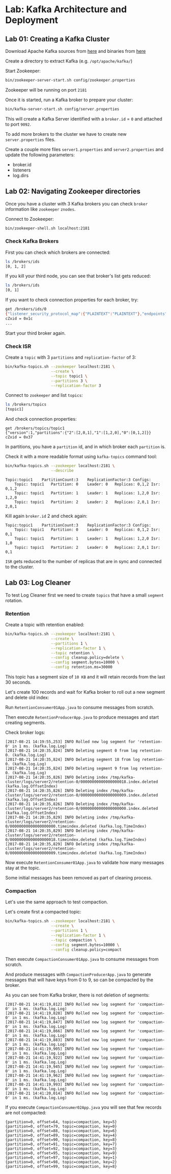 # Lab: Kafka Architecture and Deployment

## Lab 01: Creating a Kafka Cluster

Download Apache Kafka sources from [here](https://www.apache.org/dyn/closer.cgi?path=/kafka/0.11.0.0/kafka-0.11.0.0-src.tgz)
and binaries from [here](https://www.apache.org/dyn/closer.cgi?path=/kafka/0.11.0.0/kafka_2.11-0.11.0.0.tgz)

Create a directory to extract Kafka (e.g. `/opt/apache/kafka/`)

Start Zookeeper:

```bash
bin/zookeeper-server-start.sh config/zookeeper.properties
```

Zookeeper will be running on port `2181`

Once it is started, run a Kafka broker to prepare your cluster:

```bash
bin/kafka-server-start.sh config/server.properties
```

This will create a Kafka Server identified with a `broker.id` = `0` and
attached to port `9092`.

To add more brokers to the cluster we have to create new `server.properties` files.

Create a couple more files `server1.properties` and `server2.properties`
and update the following parameters:

* broker.id
* listeners
* log.dirs

## Lab 02: Navigating Zookeeper directories

Once you have a cluster with 3 Kafka brokers you can check `broker`
information like `zookeeper` `znodes`.

Connect to Zookeeper:

```bash
bin/zookeeper-shell.sh localhost:2181
```

### Check Kafka Brokers

First you can check which brokers are connected:

```bash
ls /brokers/ids
[0, 1, 2]
```

If you kill your third node, you can see that broker's list gets reduced:

```bash
ls /brokers/ids
[0, 1]
```

If you want to check connection properties for each broker, try:

```bash
get /brokers/ids/0
{"listener_security_protocol_map":{"PLAINTEXT":"PLAINTEXT"},"endpoints":["PLAINTEXT://jeqo-Oryx-Pro:9092"],"jmx_port":-1,"host":"jeqo-Oryx-Pro","timestamp":"1503304433384","port":9092,"version":4}
cZxid = 0x1c
...
```

Start your third broker again.

### Check ISR

Create a `topic` with 3 `partitions` and `replication-factor` of 3:

```bash
bin/kafka-topics.sh --zookeeper localhost:2181 \
                    --create \
                    --topic topic1 \
                    --partitions 3 \
                    --replication-factor 3
```

Connect to `zookeeper` and list `topics`:

```bash
ls /brokers/topics
[topic1]
```

And check connection properties:

```shell
get /brokers/topics/topic1
{"version":1,"partitions":{"2":[2,0,1],"1":[1,2,0],"0":[0,1,2]}}
cZxid = 0x37
```

In partitions, you have a `partition` id, and in which broker each `partition` is.

Check it with a more readable format using `kafka-topics` command tool:

```bash
bin/kafka-topics.sh --zookeeper localhost:2181 \
                    --describe
```

```
Topic:topic1	PartitionCount:3	ReplicationFactor:3	Configs:
	Topic: topic1	Partition: 0	Leader: 0	Replicas: 0,1,2	Isr: 0,1,2
	Topic: topic1	Partition: 1	Leader: 1	Replicas: 1,2,0	Isr: 1,2,0
	Topic: topic1	Partition: 2	Leader: 2	Replicas: 2,0,1	Isr: 2,0,1
```

Kill again `broker.id` 2 and check again:

```
Topic:topic1	PartitionCount:3	ReplicationFactor:3	Configs:
	Topic: topic1	Partition: 0	Leader: 0	Replicas: 0,1,2	Isr: 0,1
	Topic: topic1	Partition: 1	Leader: 1	Replicas: 1,2,0	Isr: 1,0
	Topic: topic1	Partition: 2	Leader: 0	Replicas: 2,0,1	Isr: 0,1
```

`ISR` gets reduced to the number of replicas that are in sync and connected to
the cluster.

## Lab 03: Log Cleaner

To test Log Cleaner first we need to create `topics` that have a small
`segment` rotation.

### Retention

Create a topic with retention enabled:

```bash
bin/kafka-topics.sh --zookeeper localhost:2181 \
                    --create \
                    --partitions 1 \
                    --replication-factor 1 \
                    --topic retention \
                    --config cleanup.policy=delete \
                    --config segment.bytes=10000 \
                    --config retention.ms=30000
```

This topic has a segment size of `10 KB` and it will retain records from
the last 30 seconds.

Let's create 100 records and wait for Kafka broker to roll out a
new segment and delete old index:

Run `RetentionConsumer01App.java` to consume messages from scratch.

Then execute `RetentionProducerApp.java` to produce messages and
start creating segments.

Check broker logs:

```
[2017-08-21 14:19:55,253] INFO Rolled new log segment for 'retention-0' in 1 ms. (kafka.log.Log)
[2017-08-21 14:20:35,824] INFO Deleting segment 0 from log retention-0. (kafka.log.Log)
[2017-08-21 14:20:35,824] INFO Deleting segment 18 from log retention-0. (kafka.log.Log)
[2017-08-21 14:20:35,824] INFO Deleting segment 9 from log retention-0. (kafka.log.Log)
[2017-08-21 14:20:35,826] INFO Deleting index /tmp/kafka-cluster/logs/server2/retention-0/00000000000000000018.index.deleted (kafka.log.OffsetIndex)
[2017-08-21 14:20:35,826] INFO Deleting index /tmp/kafka-cluster/logs/server2/retention-0/00000000000000000009.index.deleted (kafka.log.OffsetIndex)
[2017-08-21 14:20:35,826] INFO Deleting index /tmp/kafka-cluster/logs/server2/retention-0/00000000000000000000.index.deleted (kafka.log.OffsetIndex)
[2017-08-21 14:20:35,829] INFO Deleting index /tmp/kafka-cluster/logs/server2/retention-0/00000000000000000000.timeindex.deleted (kafka.log.TimeIndex)
[2017-08-21 14:20:35,829] INFO Deleting index /tmp/kafka-cluster/logs/server2/retention-0/00000000000000000018.timeindex.deleted (kafka.log.TimeIndex)
[2017-08-21 14:20:35,829] INFO Deleting index /tmp/kafka-cluster/logs/server2/retention-0/00000000000000000009.timeindex.deleted (kafka.log.TimeIndex)
```

Now execute `RetentionConsumer01App.java` to validate how many messages stay at the topic.

Some initial messages has been removed as part of cleaning process.

### Compaction

Let's use the same approach to test compaction.

Let's create first a compacted topic:

```bash
bin/kafka-topics.sh --zookeeper localhost:2181 \
                    --create \
                    --partitions 1 \
                    --replication-factor 1 \
                    --topic compaction \
                    --config segment.bytes=10000 \
                    --config cleanup.policy=compact
```

Then execute `CompactionConsumer01App.java` to consume messages from scratch.

And produce messages with `CompactionProducerApp.java` to generate messages
that will have keys from 0 to 9, so can be compacted by the broker.

As you can see from Kafka broker, there is not deletion of segments:

```
[2017-08-21 14:41:19,812] INFO Rolled new log segment for 'compaction-0' in 1 ms. (kafka.log.Log)
[2017-08-21 14:41:19,828] INFO Rolled new log segment for 'compaction-0' in 1 ms. (kafka.log.Log)
[2017-08-21 14:41:19,847] INFO Rolled new log segment for 'compaction-0' in 1 ms. (kafka.log.Log)
[2017-08-21 14:41:19,866] INFO Rolled new log segment for 'compaction-0' in 1 ms. (kafka.log.Log)
[2017-08-21 14:41:19,883] INFO Rolled new log segment for 'compaction-0' in 1 ms. (kafka.log.Log)
[2017-08-21 14:41:19,905] INFO Rolled new log segment for 'compaction-0' in 1 ms. (kafka.log.Log)
[2017-08-21 14:41:19,922] INFO Rolled new log segment for 'compaction-0' in 1 ms. (kafka.log.Log)
[2017-08-21 14:41:19,945] INFO Rolled new log segment for 'compaction-0' in 1 ms. (kafka.log.Log)
[2017-08-21 14:41:19,962] INFO Rolled new log segment for 'compaction-0' in 1 ms. (kafka.log.Log)
[2017-08-21 14:41:19,993] INFO Rolled new log segment for 'compaction-0' in 1 ms. (kafka.log.Log)
[2017-08-21 14:41:20,014] INFO Rolled new log segment for 'compaction-0' in 1 ms. (kafka.log.Log)
```

If you execute `CompactionConsumer02App.java` you will see that few
records are not compacted:

```
{partition=0, offset=64, topic=compaction, key=5}
{partition=0, offset=79, topic=compaction, key=0}
{partition=0, offset=88, topic=compaction, key=6}
{partition=0, offset=89, topic=compaction, key=4}
{partition=0, offset=90, topic=compaction, key=8}
{partition=0, offset=91, topic=compaction, key=7}
{partition=0, offset=92, topic=compaction, key=3}
{partition=0, offset=95, topic=compaction, key=9}
{partition=0, offset=97, topic=compaction, key=1}
{partition=0, offset=98, topic=compaction, key=2}
{partition=0, offset=99, topic=compaction, key=8}
```